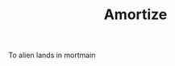 ---
title: Amortize
letter: A
permalink: "/definitions/bld-amortize.html"
body: To alien lands in mortmain
published_at: '2018-07-07'
source: Black's Law Dictionary 2nd Ed (1910)
layout: post
---